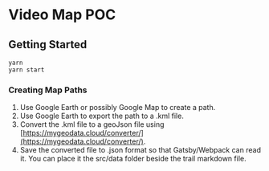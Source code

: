 # Video Map POC

## Getting Started
```
yarn
yarn start
```

### Creating Map Paths
1. Use Google Earth or possibly Google Map to create a path.
2. Use Google Earth to export the path to a .kml file.
3. Convert the .kml file to a geoJson file using [https://mygeodata.cloud/converter/](https://mygeodata.cloud/converter/).
4. Save the converted file to .json format so that Gatsby/Webpack can read it. You can place it the src/data folder beside the trail markdown file.